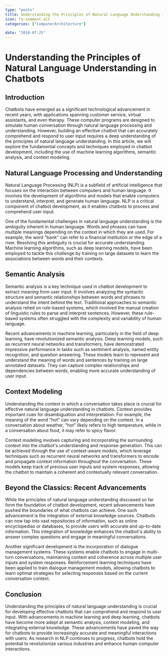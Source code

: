 ```yaml
---
type: "posts"
title: Understanding the Principles of Natural Language Understanding in Chatbots
icon: fa-comment-alt
categories: ["ComputerArchitecture"]

date: "2018-07-25"
---
```




# Understanding the Principles of Natural Language Understanding in Chatbots

## Introduction

Chatbots have emerged as a significant technological advancement in recent years, with applications spanning customer service, virtual assistants, and even therapy. These computer programs are designed to simulate human conversation through natural language processing and understanding. However, building an effective chatbot that can accurately comprehend and respond to user input requires a deep understanding of the principles of natural language understanding. In this article, we will explore the fundamental concepts and techniques employed in chatbot development, including the use of machine learning algorithms, semantic analysis, and context modeling.

## Natural Language Processing and Understanding

Natural Language Processing (NLP) is a subfield of artificial intelligence that focuses on the interaction between computers and human language. It involves the development of algorithms and models that enable computers to understand, interpret, and generate human language. NLP is a critical component of chatbot development, as it enables chatbots to process and comprehend user input.

One of the fundamental challenges in natural language understanding is the ambiguity inherent in human language. Words and phrases can have multiple meanings depending on the context in which they are used. For example, the word "bank" can refer to a financial institution or the edge of a river. Resolving this ambiguity is crucial for accurate understanding. Machine learning algorithms, such as deep learning models, have been employed to tackle this challenge by training on large datasets to learn the associations between words and their contexts.

## Semantic Analysis

Semantic analysis is a key technique used in chatbot development to extract meaning from user input. It involves analyzing the syntactic structure and semantic relationships between words and phrases to understand the intent behind the text. Traditional approaches to semantic analysis relied on rule-based systems, which involved the manual creation of linguistic rules to parse and interpret sentences. However, these rule-based systems often struggled with the complexity and variability of human language.

Recent advancements in machine learning, particularly in the field of deep learning, have revolutionized semantic analysis. Deep learning models, such as recurrent neural networks and transformers, have demonstrated impressive performance in tasks such as sentiment analysis, named entity recognition, and question answering. These models learn to represent and understand the meaning of words and sentences by training on large annotated datasets. They can capture complex relationships and dependencies between words, enabling more accurate understanding of user input.

## Context Modeling

Understanding the context in which a conversation takes place is crucial for effective natural language understanding in chatbots. Context provides important cues for disambiguation and interpretation. For example, the meaning of the word "hot" can vary depending on the context. In a conversation about weather, "hot" likely refers to high temperature, while in a conversation about food, it may refer to spicy flavor.

Context modeling involves capturing and incorporating the surrounding context into the chatbot's understanding and response generation. This can be achieved through the use of context-aware models, which leverage techniques such as recurrent neural networks and transformers to encode and propagate context information throughout the conversation. These models keep track of previous user inputs and system responses, allowing the chatbot to maintain a coherent and contextually relevant conversation.

## Beyond the Classics: Recent Advancements

While the principles of natural language understanding discussed so far form the foundation of chatbot development, recent advancements have pushed the boundaries of what chatbots can achieve. One such advancement is the integration of external knowledge sources. Chatbots can now tap into vast repositories of information, such as online encyclopedias or databases, to provide users with accurate and up-to-date information. This integration of knowledge enhances the chatbot's ability to answer complex questions and engage in meaningful conversations.

Another significant development is the incorporation of dialogue management systems. These systems enable chatbots to engage in multi-turn conversations, maintaining context and coherence across multiple user inputs and system responses. Reinforcement learning techniques have been applied to train dialogue management models, allowing chatbots to learn optimal strategies for selecting responses based on the current conversation context.

## Conclusion

Understanding the principles of natural language understanding is crucial for developing effective chatbots that can comprehend and respond to user input. With advancements in machine learning and deep learning, chatbots have become more adept at semantic analysis, context modeling, and integrating external knowledge. These advancements have paved the way for chatbots to provide increasingly accurate and meaningful interactions with users. As research in NLP continues to progress, chatbots hold the potential to revolutionize various industries and enhance human-computer interactions.